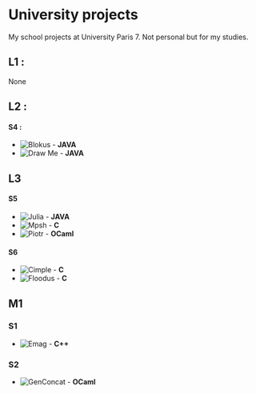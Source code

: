# University projects
My school projects at University Paris 7. Not personal but for my studies.

## L1 :
 None

## L2 :

#### S4 :
 * ![Blokus](https://github.com/maiste/School_projects/tree/master/Blokus) - **JAVA** 
 * ![Draw Me](https://github.com/maiste/School_projects/tree/master/Draw-me) - **JAVA**

## L3

#### S5
 * ![Julia](https://github.com/maiste/School_projects/tree/master/Julia) - **JAVA** 
 * ![Mpsh](https://github.com/maiste/School_projects/tree/master/Mpsh) - **C** 
 * ![Piotr](https://github.com/maiste/School_projects/tree/master/Piotr) - **OCaml** 

#### S6
 * ![Cimple](https://github.com/maiste/School_projects/tree/master/Cimple) - **C**
 * ![Floodus](https://github.com/maiste/School_projects/tree/master/Floodus) - **C**

## M1

### S1
 * ![Emag](https://github.com/maiste/School_projects/tree/master/Emag) - **C++**

### S2
 * ![GenConcat](https://github.com/maiste/School_projects/tree/master/GenConcat) - **OCaml**


